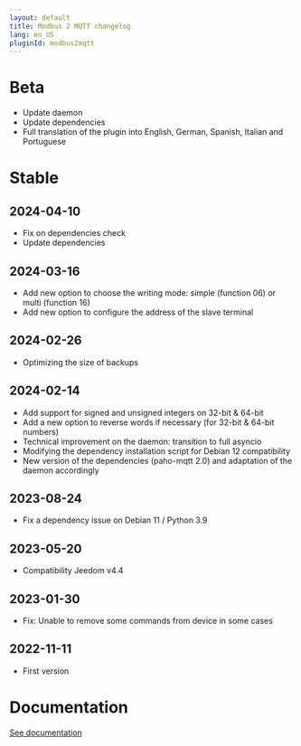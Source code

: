 ```yaml
---
layout: default
title: Modbus 2 MQTT changelog
lang: en_US
pluginId: modbus2mqtt
---
```


# Beta

- Update daemon
- Update dependencies
- Full translation of the plugin into English, German, Spanish, Italian and Portuguese

# Stable

## 2024-04-10

- Fix on dependencies check
- Update dependencies

## 2024-03-16

- Add new option to choose the writing mode: simple (function 06) or multi (function 16)
- Add new option to configure the address of the slave terminal

## 2024-02-26

- Optimizing the size of backups

## 2024-02-14

- Add support for signed and unsigned integers on 32-bit & 64-bit
- Add a new option to reverse words if necessary (for 32-bit & 64-bit numbers)
- Technical improvement on the daemon: transition to full asyncio
- Modifying the dependency installation script for Debian 12 compatibility
- New version of the dependencies (paho-mqtt 2.0) and adaptation of the daemon accordingly

## 2023-08-24

- Fix a dependency issue on Debian 11 / Python 3.9

## 2023-05-20

- Compatibility Jeedom v4.4

## 2023-01-30

- Fix: Unable to remove some commands from device in some cases

## 2022-11-11

- First version

# Documentation

[See documentation]({{site.baseurl}}/{{page.pluginId}}/{{page.lang}})
